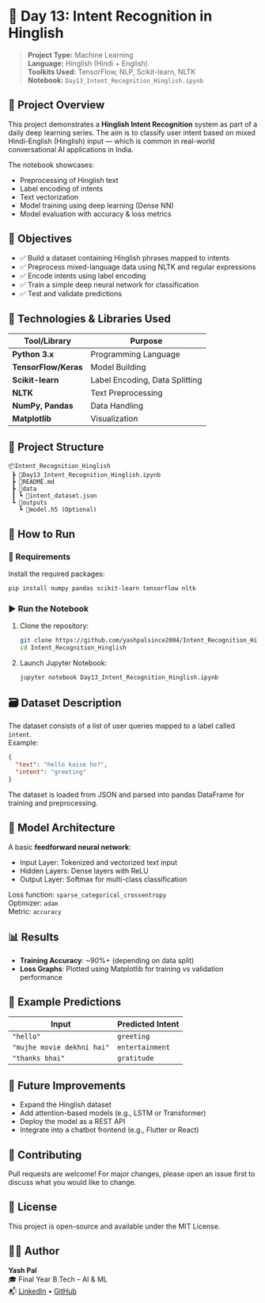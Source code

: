 
# 🧠 Day 13: Intent Recognition in Hinglish  
> **Project Type:** Machine Learning  
> **Language:** Hinglish (Hindi + English)  
> **Toolkits Used:** TensorFlow, NLP, Scikit-learn, NLTK  
> **Notebook:** `Day13_Intent_Recognition_Hinglish.ipynb`

## 📌 Project Overview
This project demonstrates a **Hinglish Intent Recognition** system as part of a daily deep learning series. The aim is to classify user intent based on mixed Hindi-English (Hinglish) input — which is common in real-world conversational AI applications in India.

The notebook showcases:
- Preprocessing of Hinglish text
- Label encoding of intents
- Text vectorization
- Model training using deep learning (Dense NN)
- Model evaluation with accuracy & loss metrics

## 🎯 Objectives
- ✅ Build a dataset containing Hinglish phrases mapped to intents  
- ✅ Preprocess mixed-language data using NLTK and regular expressions  
- ✅ Encode intents using label encoding  
- ✅ Train a simple deep neural network for classification  
- ✅ Test and validate predictions

## 🧰 Technologies & Libraries Used

| Tool/Library | Purpose |
|--------------|---------|
| **Python 3.x** | Programming Language |
| **TensorFlow/Keras** | Model Building |
| **Scikit-learn** | Label Encoding, Data Splitting |
| **NLTK** | Text Preprocessing |
| **NumPy, Pandas** | Data Handling |
| **Matplotlib** | Visualization |

## 📁 Project Structure

```
📦Intent_Recognition_Hinglish
 ┣ 📜Day13_Intent_Recognition_Hinglish.ipynb
 ┣ 📜README.md
 ┣ 📁data
 ┃ ┗ 📜intent_dataset.json
 ┗ 📁outputs
   ┗ 📜model.h5 (Optional)
```

## 🧪 How to Run

### 🔧 Requirements
Install the required packages:

```bash
pip install numpy pandas scikit-learn tensorflow nltk
```

### ▶️ Run the Notebook

1. Clone the repository:
    ```bash
    git clone https://github.com/yashpalsince2004/Intent_Recognition_Hinglish.git
    cd Intent_Recognition_Hinglish
    ```

2. Launch Jupyter Notebook:
    ```bash
    jupyter notebook Day13_Intent_Recognition_Hinglish.ipynb
    ```

## 🗃️ Dataset Description
The dataset consists of a list of user queries mapped to a label called `intent`.  
Example:

```json
{
  "text": "hello kaise ho?",
  "intent": "greeting"
}
```

The dataset is loaded from JSON and parsed into pandas DataFrame for training and preprocessing.

## 🧠 Model Architecture
A basic **feedforward neural network**:

- Input Layer: Tokenized and vectorized text input  
- Hidden Layers: Dense layers with ReLU  
- Output Layer: Softmax for multi-class classification

Loss function: `sparse_categorical_crossentropy`  
Optimizer: `adam`  
Metric: `accuracy`

## 📊 Results

- **Training Accuracy**: ~90%+ (depending on data split)
- **Loss Graphs**: Plotted using Matplotlib for training vs validation performance

## 🔮 Example Predictions

| Input                      | Predicted Intent |
|---------------------------|------------------|
| `"hello"`                 | `greeting`       |
| `"mujhe movie dekhni hai"` | `entertainment`  |
| `"thanks bhai"`           | `gratitude`      |

## 📌 Future Improvements

- Expand the Hinglish dataset  
- Add attention-based models (e.g., LSTM or Transformer)  
- Deploy the model as a REST API  
- Integrate into a chatbot frontend (e.g., Flutter or React)

## 🤝 Contributing
Pull requests are welcome! For major changes, please open an issue first to discuss what you would like to change.

## 📄 License
This project is open-source and available under the MIT License.

## 🙋‍♂️ Author
**Yash Pal**  
🎓 Final Year B.Tech – AI & ML  
📬 [LinkedIn](https://www.linkedin.com/in/yash-pal-since2004) • [GitHub](https://https://github.com/yashpalsince2004)
